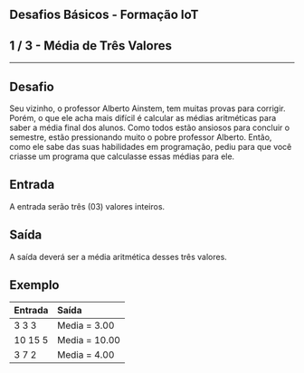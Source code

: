 Desafios Básicos - Formação IoT
-------------------------------
1 / 3 - Média de Três Valores
-----------------------------

* * *

Desafio
-------

Seu vizinho, o professor Alberto Ainstem, tem muitas provas para corrigir. Porém, o que ele acha mais difícil é calcular
as médias aritméticas para saber a média final dos alunos. Como todos estão ansiosos para concluir o semestre, estão
pressionando muito o pobre professor Alberto. Então, como ele sabe das suas habilidades em programação, pediu para que
você criasse um programa que calculasse essas médias para ele.

**Entrada**
-----------

A entrada serão três (03) valores inteiros.

**Saída**
---------

A saída deverá ser a média aritmética desses três valores.

**Exemplo**
-----------

| Entrada   | Saída         |
|:----------|:--------------|
| 3  3  3   | Media = 3.00  |
| 10  15  5 | Media = 10.00 |
| 3  7  2   | Media = 4.00  |
